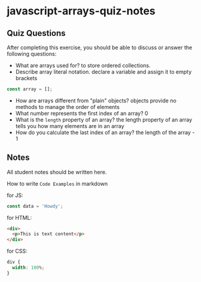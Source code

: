 # javascript-arrays-quiz-notes

## Quiz Questions

After completing this exercise, you should be able to discuss or answer the following questions:

- What are arrays used for?
  to store ordered collections.
- Describe array literal notation.
  declare a variable and assign it to empty brackets

```javascript
const array = [];
```

- How are arrays different from "plain" objects?
  objects provide no methods to manage the order of elements
- What number represents the first index of an array?
  0
- What is the `length` property of an array?
  the length property of an array tells you how many elements are in an array
- How do you calculate the last index of an array?
  the length of the array - 1

## Notes

All student notes should be written here.

How to write `Code Examples` in markdown

for JS:

```javascript
const data = 'Howdy';
```

for HTML:

```html
<div>
  <p>This is text content</p>
</div>
```

for CSS:

```css
div {
  width: 100%;
}
```
